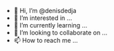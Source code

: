 - 👋 Hi, I’m @denisdedja
- 👀 I’m interested in ...
- 🌱 I’m currently learning ...
- 💞️ I’m looking to collaborate on ...
- 📫 How to reach me ...

<!---
denisdedja/denisdedja is a ✨ special ✨ repository because its `README.md` (this file) appears on your GitHub profile.
You can click the Preview link to take a look at your changes.
--->
